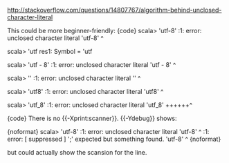 http://stackoverflow.com/questions/14807767/algorithm-behind-unclosed-character-literal

This could be more beginner-friendly:
{code}
scala> 'utf-8'
<console>:1: error: unclosed character literal
'utf-8'
      ^

scala> 'utf
res1: Symbol = 'utf

scala> 'utf - 8'
<console>:1: error: unclosed character literal
'utf - 8'
        ^

scala> ''
<console>:1: error: unclosed character literal
''
^

scala> 'utf8'
<console>:1: error: unclosed character literal
'utf8'
     ^

scala> 'utf_8'
<console>:1: error: unclosed character literal
       'utf_8'
       ++++++^

{code}
There is no {{-Xprint:scanner}}. {{-Ydebug}} shows:

{noformat}
scala> 'utf-8'
<console>:1: error: unclosed character literal
'utf-8'
      ^
<console>:1: error: [ suppressed ] ';' expected but something found.
'utf-8'
      ^
{noformat}

but could actually show the scansion for the line.

